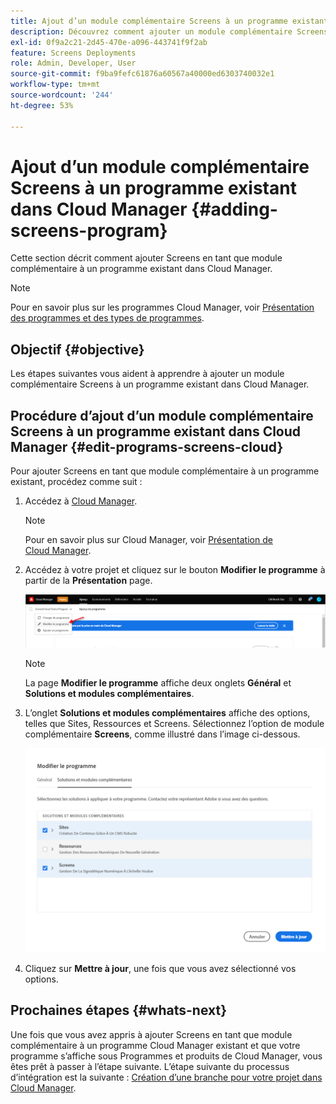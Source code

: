 ```yaml
---
title: Ajout d’un module complémentaire Screens à un programme existant dans Cloud Manager
description: Découvrez comment ajouter un module complémentaire Screens à un programme existant dans Cloud Manager pour Screens as a Cloud Service.
exl-id: 0f9a2c21-2d45-470e-a096-443741f9f2ab
feature: Screens Deployments
role: Admin, Developer, User
source-git-commit: f9ba9fefc61876a60567a40000ed6303740032e1
workflow-type: tm+mt
source-wordcount: '244'
ht-degree: 53%

---
```


# Ajout d’un module complémentaire Screens à un programme existant dans Cloud Manager {#adding-screens-program}

Cette section décrit comment ajouter Screens en tant que module complémentaire à un programme existant dans Cloud Manager.

>[!NOTE]
>Pour en savoir plus sur les programmes Cloud Manager, voir [Présentation des programmes et des types de programmes](https://experienceleague.adobe.com/docs/experience-manager-cloud-service/content/implementing/using-cloud-manager/programs/program-types.html?lang=fr).

## Objectif {#objective}

Les étapes suivantes vous aident à apprendre à ajouter un module complémentaire Screens à un programme existant dans Cloud Manager.

## Procédure d’ajout d’un module complémentaire Screens à un programme existant dans Cloud Manager {#edit-programs-screens-cloud}

Pour ajouter Screens en tant que module complémentaire à un programme existant, procédez comme suit :

1. Accédez à [Cloud Manager](https://my.cloudmanager.adobe.com/).

   >[!NOTE]
   >Pour en savoir plus sur Cloud Manager, voir [Présentation de Cloud Manager](https://experienceleague.adobe.com/docs/experience-manager-cloud-service/content/onboarding/journey/cloud-manager.html?lang=fr).

1. Accédez à votre projet et cliquez sur le bouton **Modifier le programme** à partir de la **Présentation** page.

   ![image](/help/screens-cloud/assets/onboarding/add-onexisting1.png)

   >[!NOTE]
   >La page **Modifier le programme** affiche deux onglets **Général** et **Solutions et modules complémentaires**.

1. L’onglet **Solutions et modules complémentaires** affiche des options, telles que Sites, Ressources et Screens. Sélectionnez l’option de module complémentaire **Screens**, comme illustré dans l’image ci-dessous.

   ![image](/help/screens-cloud/assets/onboarding/add-onexisting2.png)

1. Cliquez sur **Mettre à jour**, une fois que vous avez sélectionné vos options.

## Prochaines étapes {#whats-next}

Une fois que vous avez appris à ajouter Screens en tant que module complémentaire à un programme Cloud Manager existant et que votre programme s’affiche sous Programmes et produits de Cloud Manager, vous êtes prêt à passer à l’étape suivante. L’étape suivante du processus d’intégration est la suivante : [Création d’une branche pour votre projet dans Cloud Manager](/help/screens-cloud/onboarding-screens-cloud/creating-a-branch.md).
